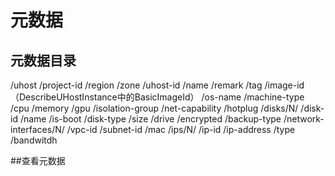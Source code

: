 # 元数据

## 元数据目录

/uhost
    /project-id
    /region
    /zone
    /uhost-id
    /name
    /remark
    /tag
    /image-id （DescribeUHostInstance中的BasicImageId）
    /os-name
    /machine-type
    /cpu
    /memory
    /gpu
    /isolation-group
    /net-capability
    /hotplug
    /disks/N/
        /disk-id
        /name
        /is-boot
        /disk-type
        /size
        /drive
        /encrypted
        /backup-type
    /network-interfaces/N/
        /vpc-id
        /subnet-id
        /mac
        /ips/N/
            /ip-id
            /ip-address
            /type
            /bandwitdh

##查看元数据
